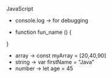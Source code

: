 JavaScript 

- console.log -> for debugging 

- function fun_name () {

}

- array -> const myArray = [20,40,90]
- string -> var firstName = "Java"
- number -> let age = 45
